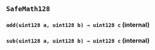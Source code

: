 ## `SafeMath128`

### `add(uint128 a, uint128 b) → uint128 c` (internal)

### `sub(uint128 a, uint128 b) → uint128 c` (internal)
